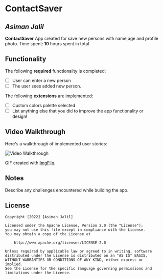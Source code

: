 # ContactSaver

## *Asiman Jalil*

**ContactSaver** App created for save new persons with name,age and profile photo.
Time spent: **10** hours spent in total

## Functionality 

The following **required** functionality is completed:

* [ ] User can enter a new person
* [ ] The user sees added new person. 

The following **extensions** are implemented:

* [ ] Custom colors palette selected
* [ ] List anything else that you did to improve the app functionality or design!

## Video Walkthrough

Here's a walkthrough of implemented user stories:

<img src='https://imgflip.com/gif/67z9wy' title='Video Walkthrough' width='' alt='Video Walkthrough' />

GIF created with [ImgFlip](https://imgflip.com/).

## Notes

Describe any challenges encountered while building the app.

## License

    Copyright [2022] [Asiman Jalil]

    Licensed under the Apache License, Version 2.0 (the "License");
    you may not use this file except in compliance with the License.
    You may obtain a copy of the License at

        http://www.apache.org/licenses/LICENSE-2.0

    Unless required by applicable law or agreed to in writing, software
    distributed under the License is distributed on an "AS IS" BASIS,
    WITHOUT WARRANTIES OR CONDITIONS OF ANY KIND, either express or implied.
    See the License for the specific language governing permissions and
    limitations under the License.
